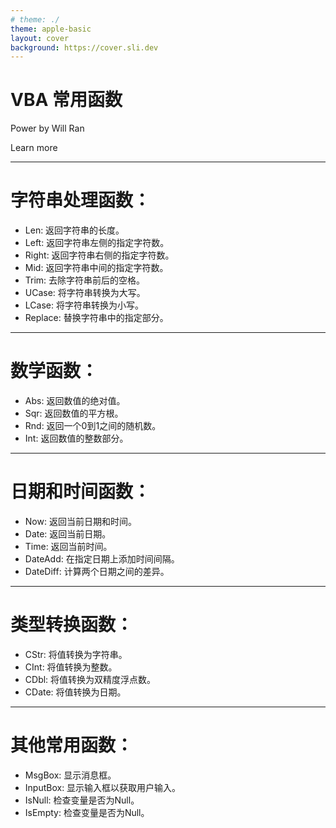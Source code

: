 ```yaml
---
# theme: ./
theme: apple-basic
layout: cover
background: https://cover.sli.dev
---
```


# VBA 常用函数

Power by Will Ran


<div class="pt-12">
  <span @click="next" class="px-2 p-1 rounded cursor-pointer hover:bg-white hover:bg-opacity-10">
    Learn more <carbon:arrow-right class="inline"/>
  </span>
</div>


---

# 字符串处理函数：

- Len: 返回字符串的长度。
- Left: 返回字符串左侧的指定字符数。
- Right: 返回字符串右侧的指定字符数。
- Mid: 返回字符串中间的指定字符数。
- Trim: 去除字符串前后的空格。
- UCase: 将字符串转换为大写。
- LCase: 将字符串转换为小写。
- Replace: 替换字符串中的指定部分。


---

# 数学函数：

- Abs: 返回数值的绝对值。
- Sqr: 返回数值的平方根。
- Rnd: 返回一个0到1之间的随机数。
- Int: 返回数值的整数部分。


---

# 日期和时间函数：

- Now: 返回当前日期和时间。
- Date: 返回当前日期。
- Time: 返回当前时间。
- DateAdd: 在指定日期上添加时间间隔。
- DateDiff: 计算两个日期之间的差异。



---

# 类型转换函数：

- CStr: 将值转换为字符串。
- CInt: 将值转换为整数。
- CDbl: 将值转换为双精度浮点数。
- CDate: 将值转换为日期。

---

# 其他常用函数：

- MsgBox: 显示消息框。
- InputBox: 显示输入框以获取用户输入。
- IsNull: 检查变量是否为Null。
- IsEmpty: 检查变量是否为Null。